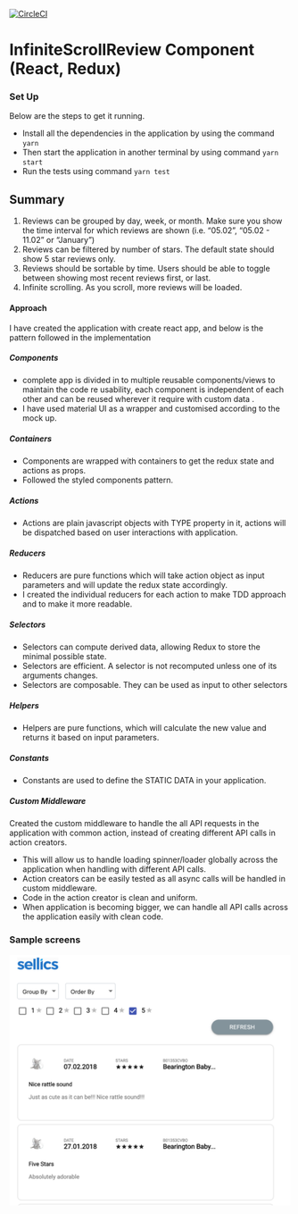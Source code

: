 [![CircleCI](https://circleci.com/gh/gangadharsagi/reviews-component.svg?style=svg)](https://circleci.com/gh/gangadharsagi/reviews-component)

# InfiniteScrollReview Component (React, Redux)

### Set Up
Below are the steps to get it running.

 - Install all the dependencies in the application by using the command ``` yarn ```
 - Then start the application in another terminal by using command ``` yarn start ```
 - Run the tests using command ``` yarn test ```

## Summary

1. Reviews can be grouped by day, week, or month. Make sure you show the time interval for
which reviews are shown (i.e. “05.02”, “05.02 - 11.02” or “January”)
2. Reviews can be filtered by number of stars. The default state should show 5 star reviews only.
3. Reviews should be sortable by time. Users should be able to toggle between showing most
recent reviews first, or last.
4. Infinite scrolling. As you scroll, more reviews will be loaded.

#### Approach
I have created the application with create react app, and below is the pattern followed in the implementation

##### Components 
- complete app is divided in to multiple reusable components/views to maintain the code re usability, 
each component is independent of each other and can be reused wherever it require with custom data .
- I have used material UI as a wrapper and customised according to the mock up.

##### Containers
- Components are wrapped with containers to get the redux state and actions as props.
- Followed the styled components pattern.

##### Actions
- Actions are plain javascript objects with TYPE property in it, actions will be dispatched based on user interactions with application.

##### Reducers 
- Reducers are pure functions which will take action object as input parameters and will update the redux state accordingly.
- I created the individual reducers for each action to make TDD approach and to make it more readable.

##### Selectors
- Selectors can compute derived data, allowing Redux to store the minimal possible state.
- Selectors are efficient. A selector is not recomputed unless one of its arguments changes.
- Selectors are composable. They can be used as input to other selectors

##### Helpers 
- Helpers are pure functions, which will calculate the new value and returns it based on input parameters.

##### Constants 
- Constants are used to define the STATIC DATA in your application.

##### Custom Middleware
Created the custom middleware to handle the all API requests in the application with common action, instead of creating different API calls in action creators.
 
- This will allow us to handle loading spinner/loader globally across the application when handling with different API calls.
- Action creators can be easily tested as all async calls will be handled in custom middleware.
- Code in the action creator is clean and uniform.
- When application is becoming bigger, we can handle all API calls across the application easily with clean code.

### Sample screens

![sample](docs/sample.png)

